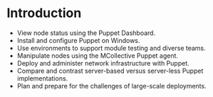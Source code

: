 # Introduction

- View node status using the Puppet Dashboard.
- Install and configure Puppet on Windows.
- Use environments to support module testing and diverse teams.
- Manipulate nodes using the MCollective Puppet agent.
- Deploy and administer network infrastructure with Puppet.
- Compare and contrast server-based versus server-less Puppet implementations.
- Plan and prepare for the challenges of large-scale deployments.